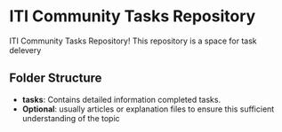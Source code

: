# ITI Community Tasks Repository

ITI Community Tasks Repository! This repository is a space for task delevery 

## Folder Structure

- **tasks**: Contains detailed information completed tasks.
- **Optional**: usually articles or explanation files to ensure this sufficient understanding of the topic

